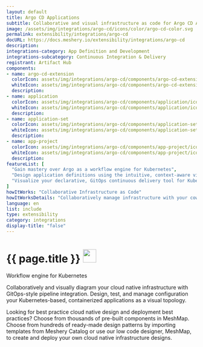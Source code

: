```yaml
---
layout: default
title: Argo CD Applications
subtitle: Collaborative and visual infrastructure as code for Argo CD Applications
image: /assets/img/integrations/argo-cd/icons/color/argo-cd-color.svg
permalink: extensibility/integrations/argo-cd
docURL: https://docs.meshery.io/extensibility/integrations/argo-cd
description: 
integrations-category: App Definition and Development
integrations-subcategory: Continuous Integration & Delivery
registrant: Artifact Hub
components: 
- name: argo-cd-extension
  colorIcon: assets/img/integrations/argo-cd/components/argo-cd-extension/icons/color/argo-cd-extension-color.svg
  whiteIcon: assets/img/integrations/argo-cd/components/argo-cd-extension/icons/white/argo-cd-extension-white.svg
  description: 
- name: application
  colorIcon: assets/img/integrations/argo-cd/components/application/icons/color/application-color.svg
  whiteIcon: assets/img/integrations/argo-cd/components/application/icons/white/application-white.svg
  description: 
- name: application-set
  colorIcon: assets/img/integrations/argo-cd/components/application-set/icons/color/application-set-color.svg
  whiteIcon: assets/img/integrations/argo-cd/components/application-set/icons/white/application-set-white.svg
  description: 
- name: app-project
  colorIcon: assets/img/integrations/argo-cd/components/app-project/icons/color/app-project-color.svg
  whiteIcon: assets/img/integrations/argo-cd/components/app-project/icons/white/app-project-white.svg
  description: 
featureList: [
  "Gain mastery over Argo as a workflow engine for Kubernetes",
  "Design application definitions using the intuitive, context-aware visual designer, MeshMap.",
  "Visualize your declarative, GitOps continuous delivery tool for Kubernetes."
]
howItWorks: "Collaborative Infrastructure as Code"
howItWorksDetails: "Collaboratively manage infrastructure with your coworkers synchronously sharing the same designs."
language: en
list: include
type: extensibility
category: integrations
display-title: "false"
---
```

<h1>{{ page.title }} <img src="{{ page.image }}" style="width: 35px; height: 35px;" /></h1>

<p>
Workflow engine for Kubernetes
</p>
<p>
    Collaboratively and visually diagram your cloud native infrastructure with GitOps-style pipeline integration. Design, test, and manage configuration your Kubernetes-based, containerized applications as a visual topology.
</p>
<p>
    Looking for best practice cloud native design and deployment best practices? Choose from thousands of pre-built components in MeshMap. Choose from hundreds of ready-made design patterns by importing templates from Meshery Catalog or use our low code designer, MeshMap, to create and deploy your own cloud native infrastructure designs.
</p>
